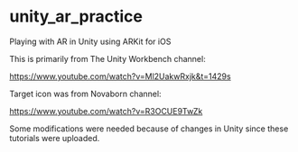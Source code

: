 # unity_ar_practice
Playing with AR in Unity using ARKit for iOS

This is primarily from The Unity Workbench channel:

https://www.youtube.com/watch?v=Ml2UakwRxjk&t=1429s 

Target icon was from Novaborn channel:

https://www.youtube.com/watch?v=R3OCUE9TwZk 

Some modifications were needed because of changes in Unity since these tutorials were uploaded.
